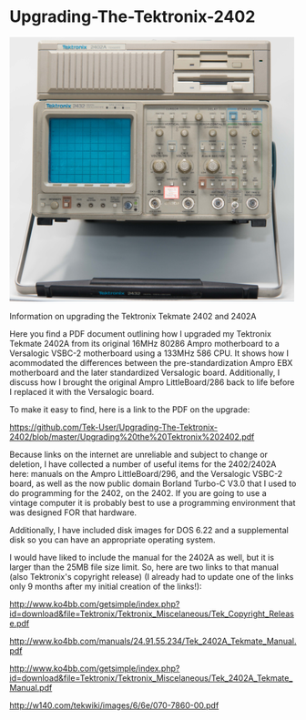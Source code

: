 # Upgrading-The-Tektronix-2402
<a href="https://github.com/Tek-User/Upgrading-The-Tektronix-2402/blob/master/_DSC6806.jpg"><img src="https://github.com/Tek-User/Upgrading-The-Tektronix-2402/blob/master/_DSC6806.jpg" width="500px"><br/></a>


Information on upgrading the Tektronix Tekmate 2402 and 2402A

Here you find a PDF document outlining how I upgraded my Tektronix Tekmate 2402A from its original 16MHz 80286 Ampro motherboard to a Versalogic VSBC-2 motherboard using a 133MHz 586 CPU.  It shows how I acommodated the differences between the pre-standardization Ampro EBX motherboard and the later standardized Versalogic board.  Additionally, I discuss how I brought the original Ampro LittleBoard/286 back to life before I replaced it with the Versalogic board.

To make it easy to find, here is a link to the PDF on the upgrade:

https://github.com/Tek-User/Upgrading-The-Tektronix-2402/blob/master/Upgrading%20the%20Tektronix%202402.pdf

Because links on the internet are unreliable and subject to change or deletion, I have collected a number of useful items for the 2402/2402A here: manuals on the Ampro LittleBoard/296, and the Versalogic VSBC-2 board, as well as the now public domain Borland Turbo-C V3.0 that I used to do programming for the 2402, on the 2402.  If you are going to use a vintage computer it is probably best to use a programming environment that was designed FOR that hardware.

Additionally, I have included disk images for DOS 6.22 and a supplemental disk so you can have an appropriate operating system.  

I would have liked to include the manual for the 2402A as well, but it is larger than the 25MB file size limit.  So, here are two links to that manual (also Tektronix's copyright release) (I already had to update one of the links only 9 months after my initial creation of the links!):

http://www.ko4bb.com/getsimple/index.php?id=download&file=Tektronix/Tektronix_Miscelaneous/Tek_Copyright_Release.pdf

http://www.ko4bb.com/manuals/24.91.55.234/Tek_2402A_Tekmate_Manual.pdf

http://www.ko4bb.com/getsimple/index.php?id=download&file=Tektronix/Tektronix_Miscelaneous/Tek_2402A_Tekmate_Manual.pdf

http://w140.com/tekwiki/images/6/6e/070-7860-00.pdf

